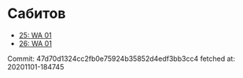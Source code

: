 # Сабитов
- [25: WA 01](25.md)
- [26: WA 01](26.md)

Commit: 47d70d1324cc2fb0e75924b35852d4edf3bb3cc4
 fetched at: 20201101-184745
